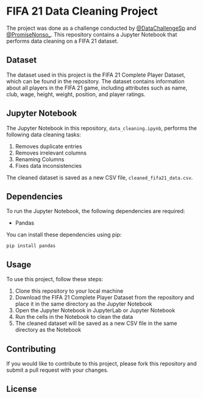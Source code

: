 # FIFA 21 Data Cleaning Project

The project was done as a challenge conducted by <a href="https://twitter.com/DataChallengeSp?t=CuCOJFQy2EjDeRDFz2D-Yw&s=09">@DataChallengeSp</a>
 and <a href="https://twitter.com/PromiseNonso_">@PromiseNonso_</a>. This repository contains a Jupyter Notebook that performs data cleaning on a FIFA 21 dataset. 

## Dataset

The dataset used in this project is the FIFA 21 Complete Player Dataset, which can be found in the repository. The dataset contains information about all players in the FIFA 21 game, including attributes such as name, club, wage, height, weight, position, and player ratings.

## Jupyter Notebook

The Jupyter Notebook in this repository, `data_cleaning.ipynb`, performs the following data cleaning tasks:

1. Removes duplicate entries
2. Removes irrelevant columns
3. Renaming Columns
4. Fixes data inconsistencies

The cleaned dataset is saved as a new CSV file, `cleaned_fifa21_data.csv`.

## Dependencies

To run the Jupyter Notebook, the following dependencies are required:

- Pandas


You can install these dependencies using pip:

```
pip install pandas
```

## Usage

To use this project, follow these steps:

1. Clone this repository to your local machine
2. Download the FIFA 21 Complete Player Dataset from the repository and place it in the same directory as the Jupyter Notebook
3. Open the Jupyter Notebook in JupyterLab or Jupyter Notebook
4. Run the cells in the Notebook to clean the data
5. The cleaned dataset will be saved as a new CSV file in the same directory as the Notebook

## Contributing

If you would like to contribute to this project, please fork this repository and submit a pull request with your changes.

## License
